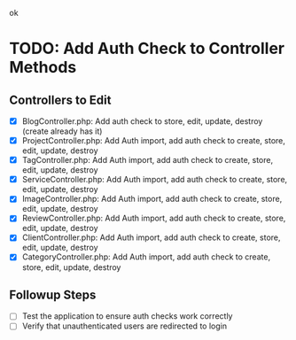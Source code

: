 ok
# TODO: Add Auth Check to Controller Methods

## Controllers to Edit
- [x] BlogController.php: Add auth check to store, edit, update, destroy (create already has it)
- [x] ProjectController.php: Add Auth import, add auth check to create, store, edit, update, destroy
- [x] TagController.php: Add Auth import, add auth check to create, store, edit, update, destroy
- [x] ServiceController.php: Add Auth import, add auth check to create, store, edit, update, destroy
- [x] ImageController.php: Add Auth import, add auth check to create, store, edit, update, destroy
- [x] ReviewController.php: Add Auth import, add auth check to create, store, edit, update, destroy
- [x] ClientController.php: Add Auth import, add auth check to create, store, edit, update, destroy
- [x] CategoryController.php: Add Auth import, add auth check to create, store, edit, update, destroy

## Followup Steps
- [ ] Test the application to ensure auth checks work correctly
- [ ] Verify that unauthenticated users are redirected to login

